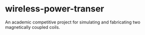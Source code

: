# wireless-power-transer
An academic competitive project for simulating and fabricating two magnetically coupled coils.
